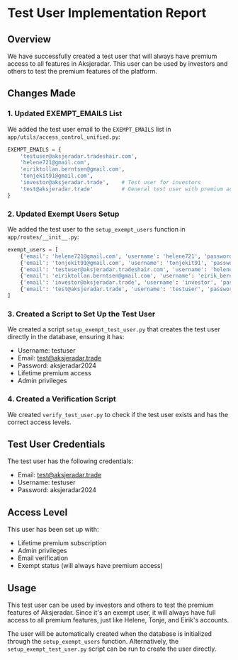 # Test User Implementation Report

## Overview
We have successfully created a test user that will always have premium access to all features in Aksjeradar. This user can be used by investors and others to test the premium features of the platform.

## Changes Made

### 1. Updated EXEMPT_EMAILS List
We added the test user email to the `EXEMPT_EMAILS` list in `app/utils/access_control_unified.py`:
```python
EXEMPT_EMAILS = {
    'testuser@aksjeradar.tradeshair.com', 
    'helene721@gmail.com', 
    'eiriktollan.berntsen@gmail.com',
    'tonjekit91@gmail.com',
    'investor@aksjeradar.trade',    # Test user for investors
    'test@aksjeradar.trade'         # General test user with premium access
}
```

### 2. Updated Exempt Users Setup
We added the test user to the `setup_exempt_users` function in `app/routes/__init__.py`:
```python
exempt_users = [
    {'email': 'helene721@gmail.com', 'username': 'helene721', 'password': 'aksjeradar2024', 'lifetime': False},
    {'email': 'tonjekit91@gmail.com', 'username': 'tonjekit91', 'password': 'aksjeradar2024', 'lifetime': True},
    {'email': 'testuser@aksjeradar.tradeshair.com', 'username': 'helene_luxus', 'password': 'aksjeradar2024', 'lifetime': False},
    {'email': 'eiriktollan.berntsen@gmail.com', 'username': 'eirik_berntsen', 'password': 'aksjeradar2024', 'lifetime': True},
    {'email': 'investor@aksjeradar.trade', 'username': 'investor', 'password': 'aksjeradar2024', 'lifetime': True},
    {'email': 'test@aksjeradar.trade', 'username': 'testuser', 'password': 'aksjeradar2024', 'lifetime': True}
]
```

### 3. Created a Script to Set Up the Test User
We created a script `setup_exempt_test_user.py` that creates the test user directly in the database, ensuring it has:
- Username: testuser
- Email: test@aksjeradar.trade
- Password: aksjeradar2024
- Lifetime premium access
- Admin privileges

### 4. Created a Verification Script
We created `verify_test_user.py` to check if the test user exists and has the correct access levels.

## Test User Credentials
The test user has the following credentials:
- Email: test@aksjeradar.trade
- Username: testuser
- Password: aksjeradar2024

## Access Level
This user has been set up with:
- Lifetime premium subscription
- Admin privileges
- Email verification
- Exempt status (will always have premium access)

## Usage
This test user can be used by investors and others to test the premium features of Aksjeradar. Since it's an exempt user, it will always have full access to all premium features, just like Helene, Tonje, and Eirik's accounts.

The user will be automatically created when the database is initialized through the `setup_exempt_users` function. Alternatively, the `setup_exempt_test_user.py` script can be run to create the user directly.

